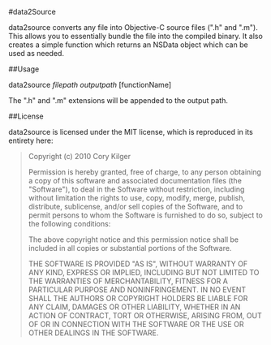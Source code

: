 #data2Source

data2source converts any file into Objective-C source files (".h" and ".m").  This allows you to essentially bundle the file into the compiled binary.  It also creates a simple function which returns an NSData object which can be used as needed.

##Usage

data2source _filepath_ _outputpath_ [functionName]

The ".h" and ".m" extensions will be appended to the output path.

##License

data2source is licensed under the MIT license, which is reproduced in its entirety here:

>Copyright (c) 2010 Cory Kilger
>
>Permission is hereby granted, free of charge, to any person obtaining a copy
>of this software and associated documentation files (the "Software"), to deal
>in the Software without restriction, including without limitation the rights
>to use, copy, modify, merge, publish, distribute, sublicense, and/or sell
>copies of the Software, and to permit persons to whom the Software is
>furnished to do so, subject to the following conditions:
>
>The above copyright notice and this permission notice shall be included in
>all copies or substantial portions of the Software.
>
>THE SOFTWARE IS PROVIDED "AS IS", WITHOUT WARRANTY OF ANY KIND, EXPRESS OR
>IMPLIED, INCLUDING BUT NOT LIMITED TO THE WARRANTIES OF MERCHANTABILITY,
>FITNESS FOR A PARTICULAR PURPOSE AND NONINFRINGEMENT. IN NO EVENT SHALL THE
>AUTHORS OR COPYRIGHT HOLDERS BE LIABLE FOR ANY CLAIM, DAMAGES OR OTHER
>LIABILITY, WHETHER IN AN ACTION OF CONTRACT, TORT OR OTHERWISE, ARISING FROM,
>OUT OF OR IN CONNECTION WITH THE SOFTWARE OR THE USE OR OTHER DEALINGS IN
>THE SOFTWARE.